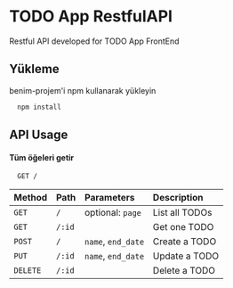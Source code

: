 
# TODO App RestfulAPI

Restful API developed for TODO App FrontEnd

## Yükleme 

benim-projem'i npm kullanarak yükleyin

```bash 
  npm install
```
    
## API Usage

#### Tüm öğeleri getir

```http
  GET /
```

| Method | Path | Parameters     | Description                |
| :----  | :-------- | :------- | :------------------------- |
|  `GET` | `/` | optional: `page` | List all TODOs |
|  `GET` | `/:id` |  | Get one TODO |
|  `POST` | `/` | `name`, `end_date` | Create a TODO |
|  `PUT` | `/:id` | `name`, `end_date` | Update a TODO |
|  `DELETE` | `/:id` |  | Delete a TODO |


  